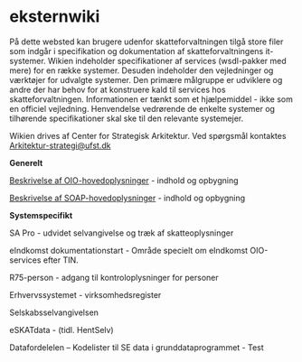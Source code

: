 # eksternwiki

På dette websted kan brugere udenfor skatteforvaltningen tilgå store filer som indgår i specifikation og dokumentation af skatteforvaltningens it-systemer. Wikien indeholder specifikationer af services (wsdl-pakker med mere) for en række systemer. Desuden indeholder den vejledninger og værktøjer for udvalgte systemer. Den primære målgruppe er udviklere og andre der har behov for at konstruere kald til services hos skatteforvaltningen. Informationen er tænkt som et hjælpemiddel - ikke som en officiel vejledning. Henvendelse vedrørende de enkelte systemer og tilhørende specifikationer skal ske til den relevante systemejer.

Wikien drives af Center for Strategisk Arkitektur. Ved spørgsmål kontaktes Arkitektur-strategi@ufst.dk


**Generelt**

[Beskrivelse af OIO-hovedoplysninger](https://eksternwiki.skat.dk/nyhed_hovedoplysninger) - indhold og opbygning

[Beskrivelse af SOAP-hovedoplysninger](https://eksternwiki.skat.dk/hovedoplysninger) - indhold og opbygning




**Systemspecifikt**


SA Pro - udvidet selvangivelse og træk af skatteoplysninger

eIndkomst dokumentationstart - Område specielt om eIndkomst OIO-services efter TIN.

R75-person - adgang til kontroloplysninger for personer

Erhvervssystemet - virksomhedsregister

Selskabsselvangivelsen

eSKATdata - (tidl. HentSelv)

Datafordelelen – Kodelister til SE data i grunddataprogrammet - Test

